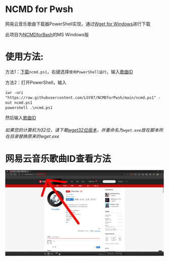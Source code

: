# NCMD for Pwsh
网易云音乐歌曲下载器PowerShell实现，通过[Wget for Windows](https://eternallybored.org/misc/wget/)进行下载

此项目为[NCMDforBash](https://github.com/LGY07/NCMDforBash)的MS Windows版

# 使用方法:

方法1：[下载](https://github.com/LGY07/NCMDforPwsh/releases)`ncmd.ps1`，右键选择`使用PowerShell运行`，输入[歌曲ID](https://github.com/LGY07/NCMDforPwsh/blob/main/README.md#%E7%BD%91%E6%98%93%E4%BA%91%E9%9F%B3%E4%B9%90%E6%AD%8C%E6%9B%B2id%E6%9F%A5%E7%9C%8B%E6%96%B9%E6%B3%95)

方法2：打开PowerShell，输入
```
iwr -uri "https://raw.githubusercontent.com/LGY07/NCMDforPwsh/main/ncmd.ps1" -out ncmd.ps1
powershell .\ncmd.ps1
```
然后输入[歌曲ID](https://github.com/LGY07/NCMDforPwsh/blob/main/README.md#%E7%BD%91%E6%98%93%E4%BA%91%E9%9F%B3%E4%B9%90%E6%AD%8C%E6%9B%B2id%E6%9F%A5%E7%9C%8B%E6%96%B9%E6%B3%95)

###### 如果您的计算机为32位，请下载[wget32位版本](https://github.com/LGY07/NCMDforPwsh/raw/main/wget%20-x86_32.exe)，并重命名为`wget.exe`放在脚本所在目录替换原来的wget.exe

# 网易云音乐歌曲ID查看方法

![歌曲ID获取示例](https://raw.githubusercontent.com/LGY07/NCMDforBash/main/example1.png)

